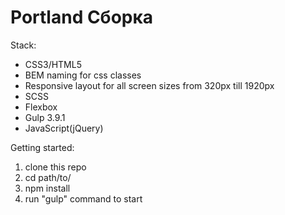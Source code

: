 # Portland Сборка

Stack:

 - CSS3/HTML5
 - BEM naming for css classes
 - Responsive layout for all screen sizes from 320px till 1920px
 - SCSS
 - Flexbox
 - Gulp 3.9.1
 - JavaScript(jQuery)
 
Getting started:

1. clone this repo
2. cd path/to/
3. npm install
4. run "gulp" command to start 
